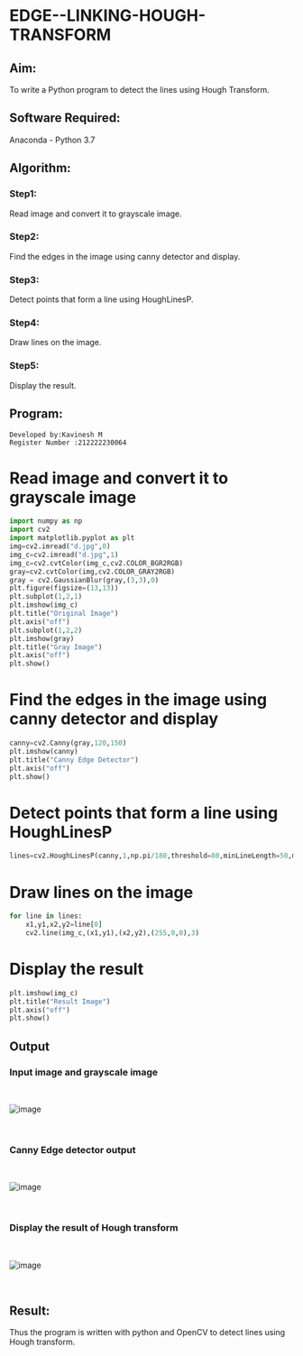 # EDGE--LINKING-HOUGH-TRANSFORM
## Aim:
To write a Python program to detect the lines using Hough Transform.

## Software Required:
Anaconda - Python 3.7

## Algorithm:
### Step1:
Read image and convert it to grayscale image.
<br>

### Step2:
Find the edges in the image using canny detector and display.
<br>

### Step3:
Detect points that form a line using HoughLinesP.
<br>

### Step4:
Draw lines on the image.
<br>

### Step5:
Display the result.
<br>


## Program:
```
Developed by:Kavinesh M
Register Number :212222230064
```

# Read image and convert it to grayscale image
```python
import numpy as np
import cv2
import matplotlib.pyplot as plt
img=cv2.imread("d.jpg",0)
img_c=cv2.imread("d.jpg",1)
img_c=cv2.cvtColor(img_c,cv2.COLOR_BGR2RGB)
gray=cv2.cvtColor(img,cv2.COLOR_GRAY2RGB)
gray = cv2.GaussianBlur(gray,(3,3),0)
plt.figure(figsize=(13,13))
plt.subplot(1,2,1)
plt.imshow(img_c)
plt.title("Original Image")
plt.axis("off")
plt.subplot(1,2,2)
plt.imshow(gray)
plt.title("Gray Image")
plt.axis("off")
plt.show()

```


# Find the edges in the image using canny detector and display
```python
canny=cv2.Canny(gray,120,150)
plt.imshow(canny)
plt.title("Canny Edge Detector")
plt.axis("off")
plt.show()

```


# Detect points that form a line using HoughLinesP
```python
lines=cv2.HoughLinesP(canny,1,np.pi/180,threshold=80,minLineLength=50,maxLineGap=250)

```


# Draw lines on the image
```python
for line in lines:
    x1,y1,x2,y2=line[0]
    cv2.line(img_c,(x1,y1),(x2,y2),(255,0,0),3)

```


# Display the result
```python
plt.imshow(img_c)
plt.title("Result Image")
plt.axis("off")
plt.show()
```

## Output

### Input image and grayscale image
<br>

![image](https://github.com/kavinesh8476/EDGE--LINKING-HOUGH-TRANSFORM/assets/118466561/11e3674b-0379-4bcb-b79d-8338ec111eb2)

<br>

### Canny Edge detector output
<br>

![image](https://github.com/kavinesh8476/EDGE--LINKING-HOUGH-TRANSFORM/assets/118466561/43b7c575-16a3-43b1-b3d5-1489acf09702)

<br>



### Display the result of Hough transform
<br>

![image](https://github.com/kavinesh8476/EDGE--LINKING-HOUGH-TRANSFORM/assets/118466561/b2b427c8-c784-400e-9cae-e9826944e4bb)

<br>



## Result:
Thus the program is written with python and OpenCV to detect lines using Hough transform. 
